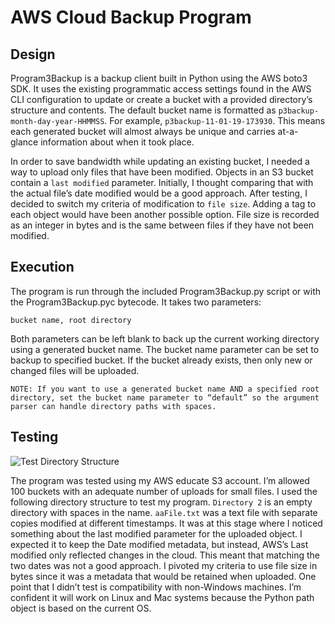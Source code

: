 # AWS Cloud Backup Program
## Design
Program3Backup is a backup client built in Python using the AWS boto3 SDK. It uses the existing programmatic access settings found in the AWS CLI configuration to update or create a bucket with a provided directory’s structure and contents. The default bucket name is formatted as ```p3backup-month-day-year-HHMMSS```. For example, ```p3backup-11-01-19-173930```. This means each generated bucket will almost always be unique and carries at-a-glance information about when it took place.

In order to save bandwidth while updating an existing bucket, I needed a way to upload only files that have been modified. Objects in an S3 bucket contain a ```last modified``` parameter. Initially, I thought comparing that with the actual file’s date modified would be a good approach. After testing, I decided to switch my criteria of modification to ```file size```. Adding a tag to each object would have been another possible option. File size is recorded as an integer in bytes and is the same between files if they have not been modified. 

## Execution
The program is run through the included Program3Backup.py script or with the Program3Backup.pyc bytecode. It takes two parameters: 
```
bucket name, root directory
```
Both parameters can be left blank to back up the current working directory using a generated bucket name. The bucket name parameter can be set to backup to specified bucket. If the bucket already exists, then only new or changed files will be uploaded.

```NOTE: If you want to use a generated bucket name AND a specified root directory, set the bucket name parameter to “default” so the argument parser can handle directory paths with spaces.```

## Testing

![Test Directory Structure](https://www.dropbox.com/s/ui0gdf9jf8nciza/P3Backup%20TestDir.png?raw=1)

The program was tested using my AWS educate S3 account. I’m allowed 100 buckets with an adequate number of uploads for small files. I used the following directory structure to test my program. ```Directory 2``` is an empty directory with spaces in the name. ```aaFile.txt``` was a text file with separate copies modified at different timestamps. It was at this stage where I noticed something about the last modified parameter for the uploaded object. I expected it to keep the Date modified metadata, but instead, AWS’s Last modified only reflected changes in the cloud. This meant that matching the two dates was not a good approach. I pivoted my criteria to use file size in bytes since it was a metadata that would be retained when uploaded. One point that I didn’t test is compatibility with non-Windows machines. I’m confident it will work on Linux and Mac systems because the Python path object is based on the current OS.
